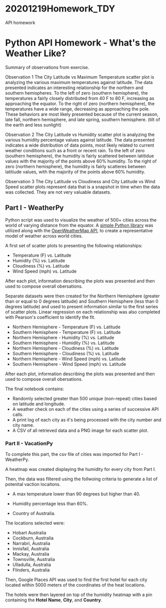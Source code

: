 # 20201219Homework_TDY
API homework
# Python API Homework - What's the Weather Like?

Summary of observations from exercise.

Observation 1
The City Latitude vs Maximum Temperature scatter plot is analyzing the various maximum temperatures against latitude.
The data presented indicates an interesting relationship for the northern and southern hemispheres.
To the left of zero (southern hemisphere), the temperatures a fairly closely distributed from 40 F to 80 F,
increasing as approaching the equator.
To the right of zero (northern hemisphere), the temperatures have a wide range, decreasing as approaching the pole.
These behaviors are most likely presented because of the current season,
late fall, northern hemisphere, and late spring, southern hemisphere. (tilt of the earth and less sunlight)

Observation 2
The City Latitude vs Humidity scatter plot is analyzing the various humidity percentage values against latitude.
The data presented indicates a wide distribution of data points, most likely related to current weather conditions
such as a front or recent rain.
To the left of zero (southern hemisphere), the humidity is fairly scattered between latitidue values
with the majority of the points above 60% humidity.
To the right of zero (northern hemisphere), the humidity is fairly scatteres between latitiude values,
with the majority of the points above 60% humidity.  

Observation 3
The City Latitude vs Cloudiness and City Latitude vs Wind Speed scatter plots
represent data that is a snapshot in time when the data was collected. 
They are not very valuable datasets.

## Part I - WeatherPy

Python script was used to visualize the weather of 500+ cities across the world of varying distance from the equator. A  [simple Python library](https://pypi.python.org/pypi/citipy) was utilized along with the [OpenWeatherMap API](https://openweathermap.org/api), to create a representative model of weather across world cities.

A first set of scatter plots to presenting the following relationships:

* Temperature (F) vs. Latitude
* Humidity (%) vs. Latitude
* Cloudiness (%) vs. Latitude
* Wind Speed (mph) vs. Latitude

After each plot, information describing the plots was presented and then used to compose overall obersations.

Separate datasets were then created for the Northern Hemisphere (greater than or equal to 0 degrees latitude) and Southern Hemisphere (less than 0 degrees latitude) and used to present information similar to the first series of scatter plots.  Linear regression on each relationship was also completed with Pearson's coefficient to identify the fit. 

* Northern Hemisphere - Temperature (F) vs. Latitude
* Southern Hemisphere - Temperature (F) vs. Latitude
* Northern Hemisphere - Humidity (%) vs. Latitude
* Southern Hemisphere - Humidity (%) vs. Latitude
* Northern Hemisphere - Cloudiness (%) vs. Latitude
* Southern Hemisphere - Cloudiness (%) vs. Latitude
* Northern Hemisphere - Wind Speed (mph) vs. Latitude
* Southern Hemisphere - Wind Speed (mph) vs. Latitude

After each plot, information describing the plots was presented and then used to compose overall obersations.

The final notebook contains:

* Randomly selected greater than 500 unique (non-repeat) cities based on latitude and longitude.
* A weather check on each of the cities using a series of successive API calls.
* A print log of each city as it's being processed with the city number and city name.
* A CSV of all retrieved data and a PNG image for each scatter plot.

### Part II - VacationPy

To complete this part, the csv file of cities was imported for Part I - WeatherPy.

A heatmap was created displaying the humidity for every city from Part I.

Then, the data was filtered using the follwoing criteria to generate a list of potenital vaction locaitons.

  * A max temperature lower than 90 degrees but higher than 40.

  * Humidity percentage less than 60%.

  * Country of Australia.
  
  The locations selected were:
  
  * Hobart Australia
  * Cockburn, Australia
  * Narrabri, Australia
  * Innisfail, Australia
  * Mackay, Australia
  * Townsville, Australia
  * Ulladulla, Australia
  * Flinders, Australia
  
 Then, Google Places API was used to find the first hotel for each city located within 5000 meters of the coordinates of the heat locations.

The hotels were then layered on top of the humidity heatmap with a pin containing the **Hotel Name**, **City**, and **Country**.


